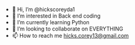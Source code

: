 - 👋 Hi, I’m @hickscoreyda1
- 👀 I’m interested in Back end coding
- 🌱 I’m currently learning Python
- 💞️ I’m looking to collaborate on EVERYTHING
- 📫 How to reach me hicks.corey13@gmail.com

<!---
hickscoreyda1/hickscoreyda1 is a ✨ special ✨ repository because its `README.md` (this file) appears on your GitHub profile.
You can click the Preview link to take a look at your changes.
--->
